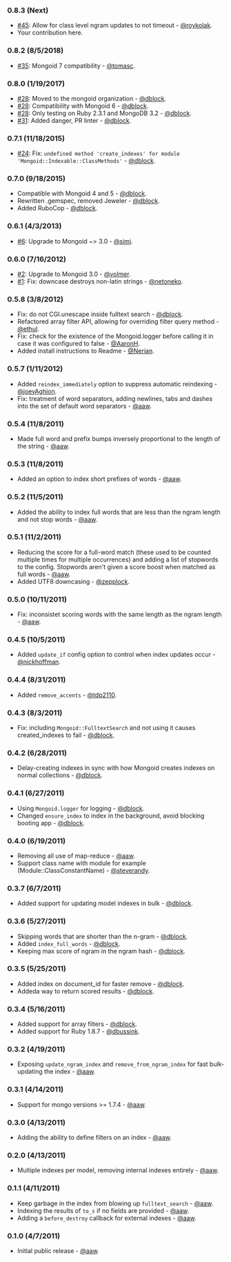 ### 0.8.3 (Next)

* [#45](https://github.com/mongoid/mongoid_fulltext/pull/45): Allow for class level ngram updates to not timeout - [@roykolak](https://github.com/roykolak).
* Your contribution here.

### 0.8.2 (8/5/2018)

* [#35](https://github.com/mongoid/mongoid_fulltext/pull/35): Mongoid 7 compatibility - [@tomasc](https://github.com/tomasc).

### 0.8.0 (1/19/2017)

* [#28](https://github.com/mongoid/mongoid_fulltext/pull/28): Moved to the mongoid organization - [@dblock](https://github.com/dblock).
* [#28](https://github.com/mongoid/mongoid_fulltext/pull/29): Compatibility with Mongoid 6 - [@dblock](https://github.com/dblock).
* [#28](https://github.com/mongoid/mongoid_fulltext/pull/28): Only testing on Ruby 2.3.1 and MongoDB 3.2 - [@dblock](https://github.com/dblock).
* [#31](https://github.com/mongoid/mongoid_fulltext/pull/31): Added danger, PR linter - [@dblock](https://github.com/dblock).

### 0.7.1 (11/18/2015)

* [#24](https://github.com/mongoid/mongoid_fulltext/pull/24): Fix: `undefined method 'create_indexes' for module 'Mongoid::Indexable::ClassMethods'` - [@dblock](https://github.com/dblock).

### 0.7.0 (9/18/2015)

* Compatible with Mongoid 4 and 5 - [@dblock](https://github.com/dblock).
* Rewritten .gemspec, removed Jeweler - [@dblock](https://github.com/dblock).
* Added RuboCop - [@dblock](https://github.com/dblock).

### 0.6.1 (4/3/2013)

* [#6](https://github.com/mongoid/mongoid_fulltext/pull/6): Upgrade to Mongoid ~> 3.0 - [@simi](https://github.com/simi).

### 0.6.0 (7/16/2012)

* [#2](https://github.com/mongoid/mongoid_fulltext/pull/2): Upgrade to Mongoid 3.0 - [@volmer](https://github.com/volmer).
* [#1](https://github.com/mongoid/mongoid_fulltext/pull/1): Fix: downcase destroys non-latin strings - [@netoneko](https://github.com/netoneko).

### 0.5.8 (3/8/2012)

* Fix: do not CGI.unescape inside fulltext search - [@dblock](https://github.com/dblock).
* Refactored array filter API, allowing for overriding filter query method - [@ethul](https://github.com/ethul).
* Fix: check for the existence of the Mongoid.logger before calling it in case it was configured to false - [@AaronH](https://github.com/AaronH).
* Added install instructions to Readme - [@Nerian](https://github.com/Nerian).

### 0.5.7 (1/11/2012)

* Added `reindex_immediately` option to suppress automatic reindexing - [@joeyAghion](https://github.com/joeyAghion).
* Fix: treatment of word separators, adding newlines, tabs and dashes into the set of default word separators - [@aaw](https://github.com/aaw).

### 0.5.4 (11/8/2011)

* Made full word and prefix bumps inversely proportional to the length of the string - [@aaw](https://github.com/aaw).

### 0.5.3 (11/8/2011)

* Added an option to index short prefixes of words - [@aaw](https://github.com/aaw).

### 0.5.2 (11/5/2011)

* Added the ability to index full words that are less than the ngram length and not stop words - [@aaw](https://github.com/aaw).

### 0.5.1 (11/2/2011)

* Reducing the score for a full-word match (these used to be counted multiple times for multiple occurrences) and adding a list of stopwords to the config. Stopwords aren't given a score boost when matched as full words - [@aaw](https://github.com/aaw).
* Added UTF8 downcasing - [@zepplock](https://github.com/zepplock).

### 0.5.0 (10/11/2011)

* Fix: inconsistet scoring words with the same length as the ngram length - [@aaw](https://github.com/aaw).

### 0.4.5 (10/5/2011)

* Added `update_if` config option to control when index updates occur - [@nickhoffman](https://github.com/nickhoffman).

### 0.4.4 (8/31/2011)

* Added `remove_accents` - [@tdp2110](https://github.com/tdp2110).

### 0.4.3 (8/3/2011)

* Fix: including `Mongoid::FulltextSearch` and not using it causes created_indexes to fail - [@dblock](https://github.com/dblock).

### 0.4.2 (6/28/2011)

* Delay-creating indexes in sync with how Mongoid creates indexes on normal collections - [@dblock](https://github.com/dblock).

### 0.4.1 (6/27/2011)

* Using `Mongoid.logger` for logging - [@dblock](https://github.com/dblock).
*	Changed `ensure_index` to index in the background, avoid blocking booting app - [@dblock](https://github.com/dblock).

### 0.4.0 (6/19/2011)

* Removing all use of map-reduce - [@aaw](https://github.com/aaw).
* Support class name with module for example (Module::ClassConstantName) - [@steverandy](https://github.com/steverandy).

### 0.3.7 (6/7/2011)

*	Added support for updating model indexes in bulk - [@dblock](https://github.com/dblock).

### 0.3.6 (5/27/2011)

* Skipping words that are shorter than the n-gram - [@dblock](https://github.com/dblock).
* Added `index_full_words` - [@dblock](https://github.com/dblock).
*	Keeping max score of ngram in the ngram hash - [@dblock](https://github.com/dblock).

### 0.3.5 (5/25/2011)

* Added index on document_id for faster remove - [@dblock](https://github.com/dblock).
* Addeda way to return scored results - [@dblock](https://github.com/dblock).

### 0.3.4 (5/16/2011)

* Added support for array filters - [@dblock](https://github.com/dblock).
* Added support for Ruby 1.8.7 - [@dbussink](https://github.com/dbussink).

### 0.3.2 (4/19/2011)

* Exposing `update_ngram_index` and `remove_from_ngram_index` for fast bulk-updating the index - [@aaw](https://github.com/aaw).

### 0.3.1 (4/14/2011)

* Support for mongo versions >= 1.7.4 - [@aaw](https://github.com/aaw).

### 0.3.0 (4/13/2011)

* Adding the ability to define filters on an index - [@aaw](https://github.com/aaw).

### 0.2.0 (4/13/2011)

* Multiple indexes per model, removing internal indexes entirely - [@aaw](https://github.com/aaw).

### 0.1.1 (4/11/2011)

* Keep garbage in the index from blowing up `fulltext_search` - [@aaw](https://github.com/aaw).
* Indexing the results of `to_s` if no fields are provided - [@aaw](https://github.com/aaw).
* Adding a `before_destroy` callback for external indexes - [@aaw](https://github.com/aaw).

### 0.1.0 (4/7/2011)

* Initial public release - [@aaw](https://github.com/aaw).
